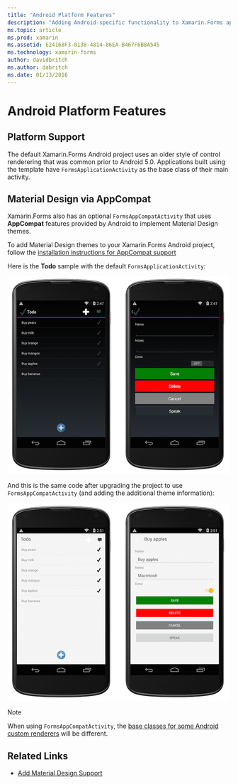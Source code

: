 ```yaml
---
title: "Android Platform Features"
description: "Adding Android-specific functionality to Xamarin.Forms apps"
ms.topic: article
ms.prod: xamarin
ms.assetid: E24168F3-0138-4814-86EA-B467F6B8A545
ms.technology: xamarin-forms
author: davidbritch
ms.author: dabritch
ms.date: 01/13/2016
---
```


# Android Platform Features

## Platform Support

The default Xamarin.Forms Android project uses an older style of control
renderering that was common prior to Android 5.0. Applications built using
the template have `FormsApplicationActivity` as the base class of their main
activity.

## Material Design via AppCompat

Xamarin.Forms also has an optional `FormsAppCompatActivity` that uses
**AppCompat** features provided by Android to implement Material Design
themes.

To add Material Design themes to your Xamarin.Forms Android project, follow the
[installation instructions for AppCompat support](appcompat.md)

Here is the **Todo** sample with the default `FormsApplicationActivity`:

[![](images/before-appcompat-sml.png "Todo Sample Application Without AppCompat")](images/before-appcompat.png#lightbox "Todo Sample Application Without AppCompat")

And this is the same code after upgrading the project to use `FormsAppCompatActivity`
(and adding the additional theme information):

[![](images/post-appcompat-sml.png "Todo Sample Application With AppCompat and Theming")](images/post-appcompat.png#lightbox "Todo Sample Application With AppCompat and Theming")

> [!NOTE]
> When using `FormsAppCompatActivity`, the [base classes for some Android custom renderers](~/xamarin-forms/app-fundamentals/custom-renderer/renderers.md) will be different.


## Related Links

- [Add Material Design Support](appcompat.md)
